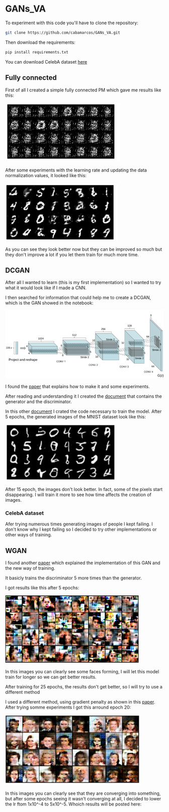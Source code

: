 # GANs_VA

To experiment with this code you'll have to clone the repository:

```bash
git clone https://github.com/cabamarcos/GANs_VA.git
```

Then download the requirements:

```bash
pip install requirements.txt
```

You can download CelebA dataset [here](https://www.kaggle.com/datasets/504743cb487a5aed565ce14238c6343b7d650ffd28c071f03f2fd9b25819e6c9)

## Fully connected
First of all I created a simple fully connected PM which gave me results like this:

![alt text](Images/image.png)

After some experiments with the learning rate and updating the data normalization values, it looked like this:

![alt text](Images/image-1.png)

As you can see they look better now but they can be improved so much but they don't improve a lot if you let them train for much more time.

## DCGAN
After all I wanted to learn (this is my first implementation) so I wanted to try what it would look like if I made a CNN. 

I then searched for information that could help me to create a DCGAN, which is the GAN showed in the notebook:

![alt text](Images/dcgan_generator.png)

I found the [paper](https://arxiv.org/pdf/1511.06434) that explains how to make it and some experiments.

After reading and understanding it I created the [document](./DCGAN.py) that contains the generator and the discriminator.

In this other [document](./TrainDCGans.py) I crated the code necessary to train the model. After 5 epochs, the generated images of the MNIST dataset look like this:

![alt text](Images/image-2.png)

After 15 epoch, the images don't look better. In fact, some of the pixels start disappearing. I will train it more to see how time affects the creation of images.

### CelebA dataset

Afer trying numerous times generating images of people I kept failing. I don't know why I kept failing so I decided to try other implementations or other ways of training.

## WGAN

I found another [paper](https://arxiv.org/pdf/1701.07875) which explained the implementation of this GAN and the new way of training.

It basicly trains the discriminator 5 more times than the generator. 

I got results like this after 5 epochs:

![alt text](./Images/image_wgan.png)

In this images you can clearly see some faces forming, I will let this model train for longer so we can get better results.

After training for 25 epochs, the results don't get better, so I will try to use a different method

I used a different method, using gradient penalty as shown in this [paper](https://arxiv.org/pdf/1704.00028). After trying somme experiments I got this arround epoch 20:

![alt text](./Images/image_wgangp.png)

In this images you can clearly see that they are converging into something, but after some epochs seeing it wasn't converging at all, I decided to lower the lr ftom 1x10^-4 to 5x10^-5. Whoich results will be posted here:
